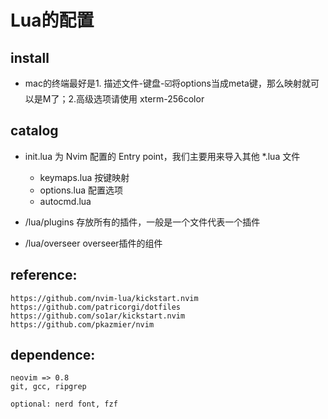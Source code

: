 # Lua的配置
## install
- mac的终端最好是1. 描述文件-键盘-☑️将options当成meta键，那么映射就可以是M了；2.高级选项请使用 xterm-256color

## catalog
- init.lua 为 Nvim 配置的 Entry point，我们主要用来导入其他 *.lua 文件
    - keymaps.lua 按键映射
    - options.lua 配置选项
    - autocmd.lua 

- /lua/plugins 存放所有的插件，一般是一个文件代表一个插件 

- /lua/overseer overseer插件的组件 

## reference:
    https://github.com/nvim-lua/kickstart.nvim
    https://github.com/patricorgi/dotfiles
    https://github.com/so1ar/kickstart.nvim
    https://github.com/pkazmier/nvim

## dependence:
    neovim => 0.8
    git, gcc, ripgrep

    optional: nerd font, fzf

